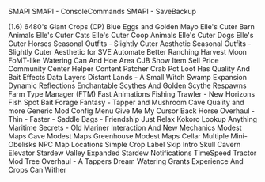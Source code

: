 SMAPI
SMAPI - ConsoleCommands
SMAPI - SaveBackup

(1.6) 6480's Giant Crops
(CP) Blue Eggs and Golden Mayo
Elle's Cuter Barn Animals
Elle's Cuter Cats
Elle's Cuter Coop Animals
Elle's Cuter Dogs
Elle's Cuter Horses
Seasonal Outfits - Slightly Cuter Aesthetic
Seasonal Outfits - Slightly Cuter Aesthetic for SVE
Automate
Better Ranching
Harvest Moon FoMT-like Watering Can And Hoe Area
CJB Show Item Sell Price
Community Center Helper
Content Patcher
Crab Pot Loot Has Quality And Bait Effects
Data Layers
Distant Lands - A Small Witch Swamp Expansion
Dynamic Reflections
Enchantable Scythes And Golden Scythe Respawns
Farm Type Manager (FTM)
Fast Animations
Fishing Trawler - New Horizons
Fish Spot Bait
Forage Fantasy - Tapper and Mushroom Cave Quality and more
Generic Mod Config Menu
Give Me My Cursor Back
Horse Overhaul - Thin - Faster - Saddle Bags - Friendship
Just Relax
Kokoro
Lookup Anything
Maritime Secrets - Old Mariner Interaction And New Mechanics
Modest Maps Cave
Modest Maps Greenhouse
Modest Maps Cellar
Multiple Mini-Obelisks
NPC Map Locations
Simple Crop Label
Skip Intro
Skull Cavern Elevator
Stardew Valley Expanded
Stardew Notifications
TimeSpeed
Tractor Mod
Tree Overhaul - A Tappers Dream
Watering Grants Experience And Crops Can Wither
